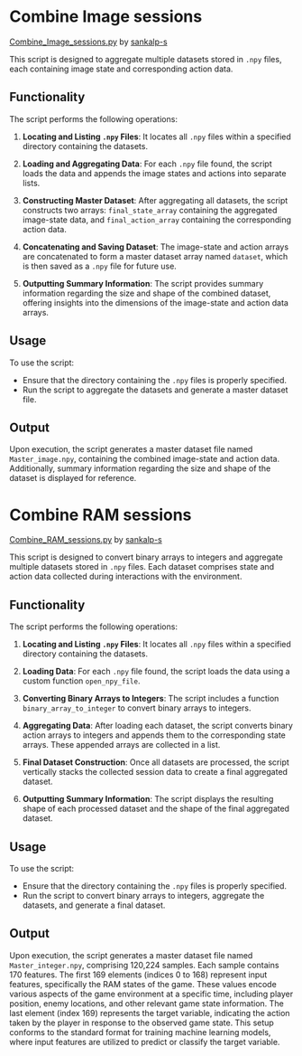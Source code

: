 # Combine Image sessions

[Combine_Image_sessions.py](https://github.com/BryanAnderson2019/dissertation/blob/main/Project/Player_Inputs/Scripts/Combining_sessions/Combine_Image_sessions.py) by [sankalp-s](https://github.com/sankalp-s)

This script is designed to aggregate multiple datasets stored in `.npy` files, each containing image state and corresponding action data. 

## Functionality

The script performs the following operations:

1. **Locating and Listing `.npy` Files**: It locates all `.npy` files within a specified directory containing the datasets.

2. **Loading and Aggregating Data**: For each `.npy` file found, the script loads the data and appends the image states and actions into separate lists.

3. **Constructing Master Dataset**: After aggregating all datasets, the script constructs two arrays: `final_state_array` containing the aggregated image-state data, and `final_action_array` containing the corresponding action data.

4. **Concatenating and Saving Dataset**: The image-state and action arrays are concatenated to form a master dataset array named `dataset`, which is then saved as a `.npy` file for future use.

5. **Outputting Summary Information**: The script provides summary information regarding the size and shape of the combined dataset, offering insights into the dimensions of the image-state and action data arrays.

## Usage

To use the script:
- Ensure that the directory containing the `.npy` files is properly specified.
- Run the script to aggregate the datasets and generate a master dataset file.

## Output

Upon execution, the script generates a master dataset file named `Master_image.npy`, containing the combined image-state and action data. Additionally, summary information regarding the size and shape of the dataset is displayed for reference.


# Combine RAM sessions

[Combine_RAM_sessions.py](https://github.com/BryanAnderson2019/dissertation/blob/main/Project/Player_Inputs/Scripts/Combining_sessions/Combine_RAM_sessions.py) by [sankalp-s](https://github.com/sankalp-s)

This script is designed to convert binary arrays to integers and aggregate multiple datasets stored in `.npy` files. Each dataset comprises state and action data collected during interactions with the environment.

## Functionality

The script performs the following operations:

1. **Locating and Listing `.npy` Files**: It locates all `.npy` files within a specified directory containing the datasets.

2. **Loading Data**: For each `.npy` file found, the script loads the data using a custom function `open_npy_file`.

3. **Converting Binary Arrays to Integers**: The script includes a function `binary_array_to_integer` to convert binary arrays to integers.

4. **Aggregating Data**: After loading each dataset, the script converts binary action arrays to integers and appends them to the corresponding state arrays. These appended arrays are collected in a list.

5. **Final Dataset Construction**: Once all datasets are processed, the script vertically stacks the collected session data to create a final aggregated dataset.

6. **Outputting Summary Information**: The script displays the resulting shape of each processed dataset and the shape of the final aggregated dataset.

## Usage

To use the script:
- Ensure that the directory containing the `.npy` files is properly specified.
- Run the script to convert binary arrays to integers, aggregate the datasets, and generate a final dataset.

## Output

Upon execution, the script generates a master dataset file named `Master_integer.npy`, comprising 120,224 samples. Each sample contains 170 features. The first 169 elements (indices 0 to 168) represent input features, specifically the RAM states of the game. These values encode various aspects of the game environment at a specific time, including player position, enemy locations, and other relevant game state information. The last element (index 169) represents the target variable, indicating the action taken by the player in response to the observed game state. This setup conforms to the standard format for training machine learning models, where input features are utilized to predict or classify the target variable.